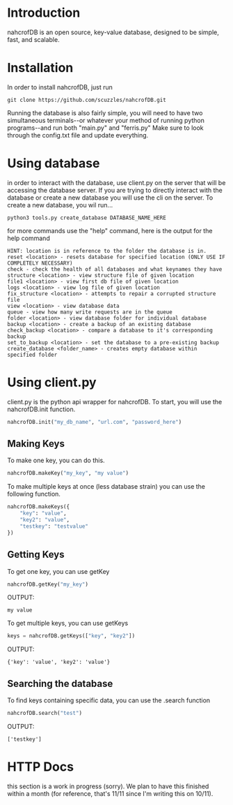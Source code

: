 # Introduction
nahcrofDB is an open source, key-value database, designed to be simple, fast, and scalable.

# Installation
In order to install nahcrofDB, just run 
```
git clone https://github.com/scuzzles/nahcrofDB.git
```
Running the database is also fairly simple, you will need to have two simultaneous terminals--or whatever your method of running python programs--and run both "main.py" and "ferris.py"
Make sure to look through the config.txt file and update everything.
# Using database
in order to interact with the database, use client.py on the server that will be accessing the database server.
If you are trying to directly interact with the database or create a new database you will use the cli on the server.
To create a new database, you wil run...
```
python3 tools.py create_database DATABASE_NAME_HERE
```
for more commands use the "help" command, here is the output for the help command
```
HINT: location is in reference to the folder the database is in.
reset <location> - resets database for specified location (ONLY USE IF COMPLETELY NECESSARY)
check - check the health of all databases and what keynames they have
structure <location> - view structure file of given location
file1 <location> - view first db file of given location
logs <location> - view log file of given location
fix_structure <location> - attempts to repair a corrupted structure file
view <location> - view database data
queue - view how many write requests are in the queue
folder <location> - view database folder for individual database
backup <location> - create a backup of an existing database
check_backup <location> - compare a database to it's corresponding backup
set_to_backup <location> - set the database to a pre-existing backup
create_database <folder_name> - creates empty database within specified folder
```
# Using client.py
client.py is the python api wrapper for nahcrofDB.
To start, you will use the nahcrofDB.init function.
```python
nahcrofDB.init("my_db_name", "url.com", "password_here")
```
## Making Keys
To make one key, you can do this.
```python
nahcrofDB.makeKey("my_key", "my value")
```
To make multiple keys at once (less database strain) you can use the following function.
```python
nahcrofDB.makeKeys({
    "key": "value",
    "key2": "value",
    "testkey": "testvalue"
})
```
## Getting Keys
To get one key, you can use getKey
```python
nahcrofDB.getKey("my_key")
```
OUTPUT:
```
my value
```
To get multiple keys, you can use getKeys
```python
keys = nahcrofDB.getKeys(["key", "key2"])
```
OUTPUT:
```
{'key': 'value', 'key2': 'value'}
```
## Searching the database
To find keys containing specific data, you can use the .search function
```python
nahcrofDB.search("test")
```
OUTPUT:
```
['testkey']
```
# HTTP Docs
this section is a work in progress (sorry). We plan to have this finished within a month (for reference, that's 11/11 since I'm writing this on 10/11).
